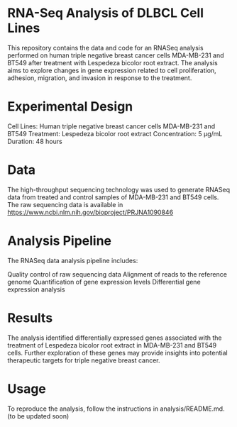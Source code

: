 # RNA-Seq Analysis of DLBCL Cell Lines
This repository contains the data and code for an RNASeq analysis performed on human triple negative breast cancer cells MDA-MB-231 and BT549 after treatment with Lespedeza bicolor root extract. The analysis aims to explore changes in gene expression related to cell proliferation, adhesion, migration, and invasion in response to the treatment.

# Experimental Design
Cell Lines: Human triple negative breast cancer cells MDA-MB-231 and BT549
Treatment: Lespedeza bicolor root extract
Concentration: 5 µg/mL
Duration: 48 hours

# Data
The high-throughput sequencing technology was used to generate RNASeq data from treated and control samples of MDA-MB-231 and BT549 cells. The raw sequencing data is available in https://www.ncbi.nlm.nih.gov/bioproject/PRJNA1090846

# Analysis Pipeline
The RNASeq data analysis pipeline includes:

Quality control of raw sequencing data
Alignment of reads to the reference genome
Quantification of gene expression levels
Differential gene expression analysis

# Results
The analysis identified differentially expressed genes associated with the treatment of Lespedeza bicolor root extract in MDA-MB-231 and BT549 cells. Further exploration of these genes may provide insights into potential therapeutic targets for triple negative breast cancer.

# Usage
To reproduce the analysis, follow the instructions in analysis/README.md. (to be updated soon)
